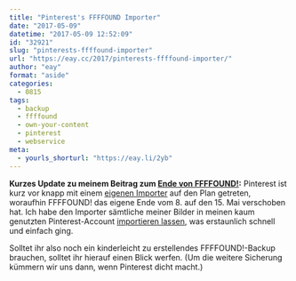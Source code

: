```yaml
---
title: "Pinterest's FFFFOUND Importer"
date: "2017-05-09"
datetime: "2017-05-09 12:52:09"
id: "32921"
slug: "pinterests-ffffound-importer"
url: "https://eay.cc/2017/pinterests-ffffound-importer/"
author: "eay"
format: "aside"
categories:
  - 0815
tags:
  - backup
  - ffffound
  - own-your-content
  - pinterest
  - webservice
meta:
  - yourls_shorturl: "https://eay.li/2yb"
---
```


**Kurzes Update zu meinem Beitrag zum [Ende von FFFFOUND!](https://eay.cc/2017/ffffound/):** Pinterest ist kurz vor knapp mit einem [eigenen Importer](https://pinterest.github.io/ffffound/) auf den Plan getreten, woraufhin FFFFOUND! das eigene Ende vom 8. auf den 15. Mai verschoben hat. Ich habe den Importer sämtliche meiner Bilder in meinen kaum genutzten Pinterest-Account [importieren lassen](https://www.pinterest.de/eayz/ffffound-import/), was erstaunlich schnell und einfach ging.

Solltet ihr also noch ein kinderleicht zu erstellendes FFFFOUND!-Backup brauchen, solltet ihr hierauf einen Blick werfen. (Um die weitere Sicherung kümmern wir uns dann, wenn Pinterest dicht macht.)
